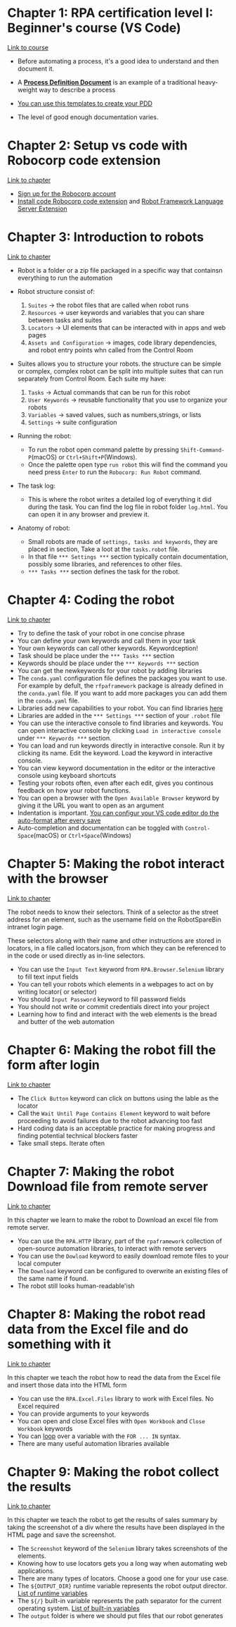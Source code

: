 # Chapter 1: RPA certification level I: Beginner's course (VS Code)

[Link to course](https://robocorp.com/docs/courses/beginners-course)

- Before automating a process, it's a good idea to understand and then document it.
- A [**Process Definition Document**](https://robocorp.com/docs/courses/implementing-rpa-robots/process-definition-document#download-our-template-for-your-pdd-documents) is an example of a traditional heavy-weight way to describe a process
- [You can use this templates to create your PDD  ](https://robocorp.com/docs/static/get-started/courses/shared-assets/beginners-course/PDD_RobotSpareBin_Industries_Inc.pdf)

- The level of good enough documentation varies.

# Chapter 2: Setup vs code with Robocorp code extension

[Link to chapter](https://robocorp.com/docs/courses/beginners-course/set-up-robocorp-lab)

- [Sign up for the Robocorp account](https://id.robocorp.com/signup)
- [Install code  Robocorp code extension](https://marketplace.visualstudio.com/items?itemName=robocorp.robocorp-code) and [Robot Framework Language Server Extension](https://marketplace.visualstudio.com/items?itemName=robocorp.robotframework-lsp)


# Chapter 3: Introduction to robots
[Link to chapter](https://robocorp.com/docs/courses/beginners-course/your-first-robot)

- Robot is a folder or a zip file packaged in a specific way that containsn everything to run the automation

- Robot structure consist of:
    1. `Suites`  -> the robot files that are called when robot runs
    2. `Resources` -> user keywords and variables that you can share between tasks and suites
    3.  `Locators` -> UI elements that can be interacted with in apps and web pages
    4. `Assets and Configuration` -> images, code library dependencies, and robot entry points whn called from the Control Room

- Suites allows you to structure your robots. the structure can be simple or complex, complex robot can be split into multiple suites that can run separately from Control Room. Each suite my have:
    1. `Tasks` -> Actual commands that can be run for this robot
    2. `User Keywords` -> reusable functionality that you use to organize your robots
    3. `Variables` -> saved values, such as numbers,strings, or lists
    4. `Settings` -> suite configuration

- Running the robot:
    * To run the robot open command palette by pressing `Shift-Command-P`(macOS) or `Ctrl+Shift+P`(Windows). 
    * Once the palette open type `run robot` this will find the command you need press `Enter` to run the `Robocorp: Run Robot` command.

- The task log: 
    * This is where the robot writes a detailed log of everything it did during the task. You can find the log file in robot folder `log.html`. You can open it in any browser and preview it.

- Anatomy of robot: 
    * Small robots are made of `settings, tasks and keywords`, they are placed in section, Take a loot at the `tasks.robot` file. 
    * In that file `*** Settings ***` section typically contain documentation, possibly some libraries, and references to other files.
    * `*** Tasks ***` section defines the task for the robot.


# Chapter 4: Coding the robot
[Link to chapter](https://robocorp.com/docs/courses/beginners-course/getting-to-the-intranet)

- Try to define the task of your robot in one concise phrase
- You can define your own keywords and call them in your task
- Your own keywords can call other keywords. Keywordception!
- Task should be place under the `*** Tasks ***` section
- Keywords should be place under the `*** Keywords ***` section
- You can get the newkeywords for your robot by adding libraries
- The `conda.yaml` configuration file defines the packages you want to use. For example by defult, the `rfpaframework` package is already defined in the `conda.yaml` file. If you want to add more packages you can add them in the `conda.yaml` file.
- Libraries add new capabilities to your robot. You can find libraries [here](https://robocorp.com/docs/courses/beginners-course/getting-to-the-intranet#fantastic-libraries-and-where-to-find-them)
- Libraries are added in the `*** Settings ***` section of your `.robot` file
- You can use the interactive console to find libraries and keywords. You can open interactive console by clicking `Load in interactive console` under `*** Keywords ***` section.
- You can load and run keywords directly in interactive console. Run it by clicking its name. Edit the keyword. Load the keyword in interactive console.
- You can view keyword documentation in the editor or the interactive console using keyboard shortcuts
- Testing your robots often, even after each edit, gives you continous feedback on how your robot functions.
- You can open a browser with the `Open Available Browser` keyword by giving it the URL you want to open as an argument
- Indentation is important. [You can configur your VS code editor do the auto-format after every save](https://robocorp.com/docs/courses/beginners-course/getting-to-the-intranet#defining-our-task)
- Auto-completion and documentation can be toggled with `Control-Space`(macOS) or `Ctrl+Space`(Windows)


# Chapter 5: Making the robot interact with the browser
[Link to chapter](https://robocorp.com/docs/courses/beginners-course/logging-in)

The robot needs to know their selectors. Think of a selector as the street address for an element, such as the username field on the RobotSpareBin intranet login page.

These selectors along with their name and other instructions are stored in locators, in a file called locators.json, from which they can be referenced to in the code or used directly as in-line selectors.

- You can use the `Input Text` keyword from `RPA.Browser.Selenium` library to fill text input fields
- You can tell your robots which elements in a webpages to act on by writing locator( or selector)
- You should `Input Password` keyword to fill password fields
- You should not write or commit credentials direct into your project
- Learning how to find and interact with the web elements is the bread and butter of the web automation


# Chapter 6: Making the robot fill the form after login
[Link to chapter](https://robocorp.com/docs/courses/beginners-course/filling-in-the-sales-form)
- The `Click Button` keyword can click on buttons using the lable as the locator
- Call the `Wait Until Page Contains Element` keyword to wait before proceeding to avoid failures due to the robot advancing too fast
- Hard coding data is an acceptable practice for making progress and finding potential technical blockers faster
- Take small steps. Iterate often

# Chapter 7: Making the robot Download file from remote server
[Link to chapter](https://robocorp.com/docs/courses/beginners-course/downloading-the-excel-file)

In this chapter we learn to make the robot to Download an excel file from remote server.
- You can use the `RPA.HTTP` library, part of the  `rpaframework` collection of open-source automation libraries, to interact with remote servers
- You can use the `Dowload` keyword to easily download remote files to your local computer
- The `Download` keyword can be configured to overwrite an existing files of the same name if found.
- The robot still looks human-readable'ish

# Chapter 8: Making the robot read data from the Excel file and do something with it
[Link to chapter](https://robocorp.com/docs/courses/beginners-course/filling-in-the-sales-form-using-excel-data)

In this chapter we teach the robot how to read the data from the Excel file and insert those data into the HTML form

- You can use the `RPA.Excel.Files` library to work with Excel files. No Excel required
- You can provide arguments to your keywords
- You can open and close Excel files with `Open Workbook` and `Close Workbook` keywords
- You can [loop](https://robocorp.com/docs/languages-and-frameworks/robot-framework/for-loops) over a variable with the `FOR ... IN` syntax.
- There are many useful automation libraries available


# Chapter 9: Making the robot collect the results
[Link to chapter](https://robocorp.com/docs/courses/beginners-course/collecting-the-results)

In this chapter we teach the robot to get the results of sales summary by taking the screenshot of a div where the results have been displayed in the HTML page and save the screenshot.
- The `Screenshot` keyword of the `Selenium` library takes screenshots of the elements.
- Knowing how to use locators gets you a long way when automating web applications.
- There are many types of locators. Choose a good one for your use case.
- The `${OUTPUT_DIR}` runtime variable represents the robot output director. [List of runtime variables](https://robocorp.com/docs/languages-and-frameworks/robot-framework/variables#runtime-variables)
- The `${/}` built-in variable represents the path separator for the current operating system. [List of built-in variables](https://robocorp.com/docs/languages-and-frameworks/robot-framework/variables#built-in-variables)
- The `output` folder is where we should put files that our robot generates